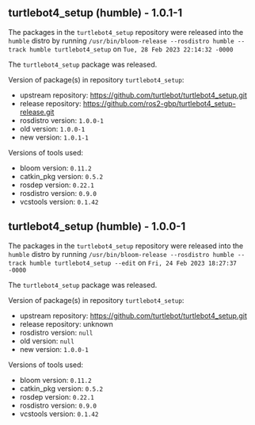 ## turtlebot4_setup (humble) - 1.0.1-1

The packages in the `turtlebot4_setup` repository were released into the `humble` distro by running `/usr/bin/bloom-release --rosdistro humble --track humble turtlebot4_setup` on `Tue, 28 Feb 2023 22:14:32 -0000`

The `turtlebot4_setup` package was released.

Version of package(s) in repository `turtlebot4_setup`:

- upstream repository: https://github.com/turtlebot/turtlebot4_setup.git
- release repository: https://github.com/ros2-gbp/turtlebot4_setup-release.git
- rosdistro version: `1.0.0-1`
- old version: `1.0.0-1`
- new version: `1.0.1-1`

Versions of tools used:

- bloom version: `0.11.2`
- catkin_pkg version: `0.5.2`
- rosdep version: `0.22.1`
- rosdistro version: `0.9.0`
- vcstools version: `0.1.42`


## turtlebot4_setup (humble) - 1.0.0-1

The packages in the `turtlebot4_setup` repository were released into the `humble` distro by running `/usr/bin/bloom-release --rosdistro humble --track humble turtlebot4_setup --edit` on `Fri, 24 Feb 2023 18:27:37 -0000`

The `turtlebot4_setup` package was released.

Version of package(s) in repository `turtlebot4_setup`:

- upstream repository: https://github.com/turtlebot/turtlebot4_setup.git
- release repository: unknown
- rosdistro version: `null`
- old version: `null`
- new version: `1.0.0-1`

Versions of tools used:

- bloom version: `0.11.2`
- catkin_pkg version: `0.5.2`
- rosdep version: `0.22.1`
- rosdistro version: `0.9.0`
- vcstools version: `0.1.42`


